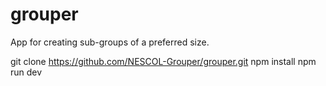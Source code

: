 # grouper
App for creating sub-groups of a preferred size.

git clone https://github.com/NESCOL-Grouper/grouper.git
npm install
npm run dev
